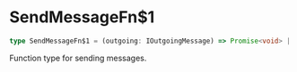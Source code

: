 # SendMessageFn$1

```ts
type SendMessageFn$1 = (outgoing: IOutgoingMessage) => Promise<void> | void;
```

Function type for sending messages.
